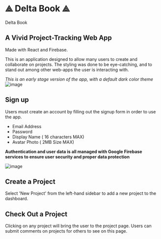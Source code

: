 # ⟁ Delta Book ⟁

 Delta Book 


## A Vivid Project-Tracking Web App
Made with React and Firebase.

This is an application designed to allow many users to create and collaborate on projects.
The styling was done to be eye-catching, and to stand out among other web-apps the user is interacting with.

*This is an early stage version of the app, with a default dark color theme*
![image](https://user-images.githubusercontent.com/91920147/160295553-12bfc7c8-59f5-4618-8f1e-55ffcf3fd3de.png)


## Sign up
Users must create an account by filling out the signup form in order to use the app.
- Email Address
- Password
- Display Name ( 16 characters MAX)
- Avatar Photo ( 2MB Size MAX)

__Authentication and user data is all managed with Google Firebase services to ensure user security and proper data protection__

![image](https://user-images.githubusercontent.com/91920147/160295422-937090c8-e379-4943-96d5-b2c22208eb4e.png)

## Create a Project
Select 'New Project' from the left-hand sidebar to add a new project to the dashboard.

## Check Out a Project
Clicking on any project will bring the user to the project page. Users can submit comments on projects for others to see on this page.
